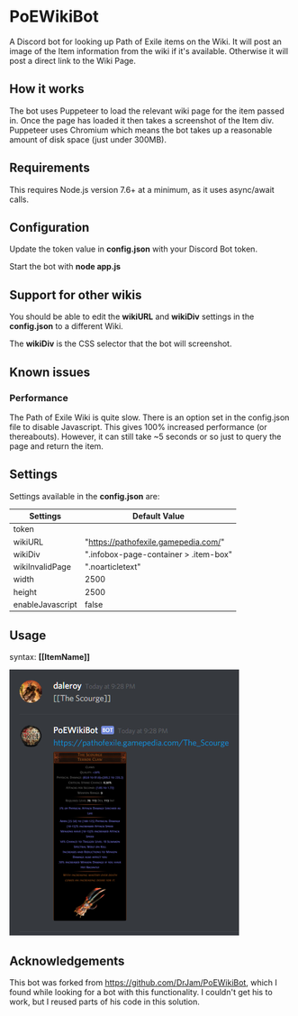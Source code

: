 # PoEWikiBot

A Discord bot for looking up Path of Exile items on the Wiki.  It will post an image of the Item information from the wiki if it's available. Otherwise it will post a direct link to the Wiki Page.

## How it works

The bot uses Puppeteer to load the relevant wiki page for the item passed in.  Once the page has loaded it then takes a screenshot of the Item div.  Puppeteer uses Chromium which means the bot takes up a reasonable amount of disk space (just under 300MB).

## Requirements

This requires Node.js version 7.6+ at a minimum, as it uses async/await calls.

## Configuration

Update the token value in **config.json** with your Discord Bot token.

Start the bot with  **node app.js**

## Support for other wikis

You should be able to edit the **wikiURL** and **wikiDiv** settings in the **config.json** to a different Wiki.

The **wikiDiv** is the CSS selector that the bot will screenshot.

## Known issues

### Performance

The Path of Exile Wiki is quite slow. There is an option set in the config.json file to disable Javascript. This gives 100% increased performance (or thereabouts).  However, it can still take ~5 seconds or so just to query the page and return the item.

## Settings

Settings available in the **config.json** are:

Settings | Default Value
---------|--------------
token |
wikiURL | "https://pathofexile.gamepedia.com/"
wikiDiv | ".infobox-page-container > .item-box"
wikiInvalidPage | ".noarticletext"
width  | 2500
height | 2500
enableJavascript | false

## Usage

syntax: **[[ItemName]]**

![The Scourge](/screenshots/The_Scourge.png?raw=true "The Scourge")

## Acknowledgements

This bot was forked from https://github.com/DrJam/PoEWikiBot, which I found while looking for a bot with this functionality.  I couldn't get his to work, but I reused parts of his code in this solution.